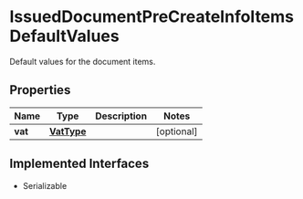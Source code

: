

# IssuedDocumentPreCreateInfoItemsDefaultValues

Default values for the document items.

## Properties

Name | Type | Description | Notes
------------ | ------------- | ------------- | -------------
**vat** | [**VatType**](VatType.md) |  |  [optional]


## Implemented Interfaces

* Serializable


